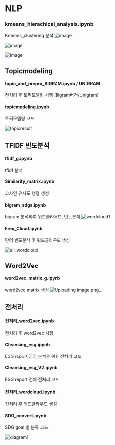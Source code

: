# NLP

### kmeans_hierachical_analysis.ipynb
Kmeans_clustering 분석
![image](https://user-images.githubusercontent.com/79688191/150477446-4fd32d3b-7451-469e-bb0a-8ef023d44a6c.png)

![image](https://user-images.githubusercontent.com/79688191/150477478-48a58279-2679-4c0d-bf8d-64490da71c56.png)


![image](https://user-images.githubusercontent.com/79688191/150477433-eccb1962-89fb-4188-8ff1-98a60fec8a26.png)

## Topicmodeling

#### topic_and_prepro_BIGRAM.ipynb / UNIGRAM
전처리 후 토픽모델링 시행 (Bigram버전/Unigram)
#### topicmodeling.ipynb
토픽모델링 코드 


![topicresult](https://user-images.githubusercontent.com/79688191/147721375-11f87a87-cb8a-4008-953e-b8770aaf24bc.PNG)





## TFIDF 빈도분석

#### tfidf_g.ipynb
tfidf 분석
#### Similarity_matrix.ipynb
코사인 유사도 행렬 생성 
#### bigram_sdgs.ipynb
bigram 분석하여 워드클라우드, 빈도분석
![wordcloud1](https://user-images.githubusercontent.com/79688191/150477242-c8873ffb-b5bd-4733-85bc-2bae5e92b5db.png)

#### Freq_Cloud.ipynb
단어 빈도분석 후 워드클라우드 생성

![all_wordcloud](https://user-images.githubusercontent.com/79688191/150477253-216c4828-1c98-42fd-a421-4e9d8b9a6cd7.PNG)

## Word2Vec

#### word2vec_matrix_g.ipynb
word2vec matrix 생성 
![Uploading image.png…]()

## 전처리

#### 전처리_word2vec.ipynb
전처리 후 word2vec 시행

#### Cleansing_esg.ipynb
ESG report 군집 분석을 위한 전처리 코드

#### Cleansing_esg_V2.ipynb
ESG report 전체 전처리 코드

#### 전처리_wordcloud.ipynb
전처리 후 워드클라우드 생성

#### SDG_convert.ipynb
SDG goal 별 분류 코드



![diagram1](https://user-images.githubusercontent.com/79688191/150477678-f93c0401-ac29-4844-9360-d2f028b82f14.png)

